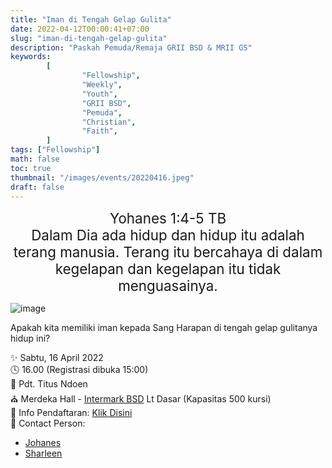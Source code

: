 ```yaml
---
title: "Iman di Tengah Gelap Gulita"
date: 2022-04-12T00:00:41+07:00
slug: "iman-di-tengah-gelap-gulita"
description: "Paskah Pemuda/Remaja GRII BSD & MRII GS"
keywords:
        [
                "Fellowship",
                "Weekly",
                "Youth",
                "GRII BSD",
                "Pemuda",
                "Christian",
                "Faith",
        ]
tags: ["Fellowship"]
math: false
toc: true
thumbnail: "/images/events/20220416.jpeg"
draft: false
---
```


<div style="text-align: center; font-size: 1.4rem">Yohanes 1:4-5 TB <br>
Dalam Dia ada hidup dan hidup itu adalah terang manusia. Terang itu bercahaya di dalam kegelapan dan kegelapan itu tidak menguasainya.
</div>

![image](/images/events/20220416.jpeg)

Apakah kita memiliki iman kepada Sang Harapan di tengah gelap gulitanya hidup ini?

✨ Sabtu, 16 April 2022\
🕓 16.00 (Registrasi dibuka 15:00)\
📖 Pdt. Titus Ndoen\
⛪ Merdeka Hall - [Intermark BSD](https://bit.ly/LokasiIntermark) Lt Dasar (Kapasitas 500 kursi)\
📝 Info Pendaftaran: [Klik Disini](https://docs.google.com/forms/d/e/1FAIpQLSe7RbsrSknBNBnVz6-0fmoqG03JVXDMhmNzjLjMNHDLWNz20Q/viewform)\
📱 Contact Person:
- [Johanes](https://wa.me/6281296968779)
- [Sharleen](https://wa.me/6281290199606)
